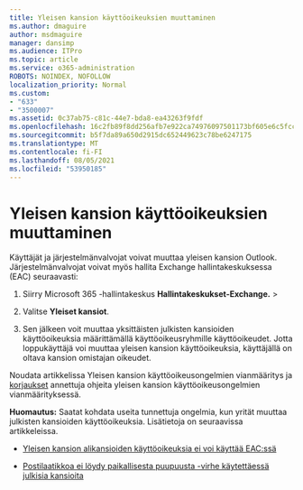 ```yaml
---
title: Yleisen kansion käyttöoikeuksien muuttaminen
ms.author: dmaguire
author: msdmaguire
manager: dansimp
ms.audience: ITPro
ms.topic: article
ms.service: o365-administration
ROBOTS: NOINDEX, NOFOLLOW
localization_priority: Normal
ms.custom:
- "633"
- "3500007"
ms.assetid: 0c37ab75-c81c-44e7-bda8-ea43263f9fdf
ms.openlocfilehash: 16c2fb89f8dd256afb7e922ca74976097501173bf605e6c5fccc73019a71edcd
ms.sourcegitcommit: b5f7da89a650d2915dc652449623c78be6247175
ms.translationtype: MT
ms.contentlocale: fi-FI
ms.lasthandoff: 08/05/2021
ms.locfileid: "53950185"
---
```

# <a name="changing-public-folder-permissions"></a>Yleisen kansion käyttöoikeuksien muuttaminen

Käyttäjät ja järjestelmänvalvojat voivat muuttaa yleisen kansion Outlook. Järjestelmänvalvojat voivat myös hallita Exchange hallintakeskuksessa (EAC) seuraavasti:
  
1. Siirry Microsoft 365 -hallintakeskus **Hallintakeskukset-Exchange.** \> 

2. Valitse **Yleiset kansiot**.

3. Sen jälkeen voit muuttaa yksittäisten julkisten kansioiden käyttöoikeuksia määrittämällä käyttöoikeusryhmille käyttöoikeudet. Jotta loppukäyttäjä voi muuttaa yleisen kansion käyttöoikeuksia, käyttäjällä on oltava kansion omistajan oikeudet.

Noudata artikkelissa Yleisen kansion käyttöoikeusongelmien vianmääritys ja [korjaukset](https://docs.microsoft.com/exchange/troubleshoot/public-folders/public-folder-permission-issues) annettuja ohjeita yleisen kansion käyttöoikeusongelmien vianmäärityksessä.

**Huomautus:** Saatat kohdata useita tunnettuja ongelmia, kun yrität muuttaa julkisten kansioiden käyttöoikeuksia. Lisätietoja on seuraavissa artikkeleissa.

- [Yleisen kansion alikansioiden käyttöoikeuksia ei voi käyttää EAC:ssä](https://docs.microsoft.com/exchange/troubleshoot/public-folders/can%E2%80%99t-apply-permissions-public-folder-subfolders)

- [Postilaatikkoa ei löydy paikallisesta puupuusta -virhe käytettäessä julkisia kansioita](https://docs.microsoft.com/exchange/troubleshoot/public-folders/mailbox-not-found-local-forest-public-folder)
